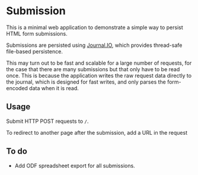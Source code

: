 # Submission

This is a minimal web application to demonstrate a simple way to persist HTML form submissions.

Submissions are persisted using [Journal.IO](https://github.com/sbtourist/Journal.IO), which provides thread-safe file-based persistence.

This may turn out to be fast and scalable for a large number of requests, for the case that there are many submissions but that only have to be read once. This is because the application writes the raw request data directly to the journal, which is designed for fast writes, and only parses the form-encoded data when it is read.

## Usage

Submit HTTP POST requests to `/`.

To redirect to another page after the submission, add a URL in the request

## To do

* Add ODF spreadsheet export for all submissions.